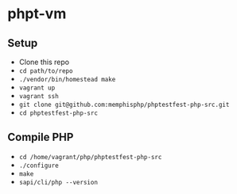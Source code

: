 # phpt-vm

## Setup

* Clone this repo
* `cd path/to/repo`
* `./vendor/bin/homestead make`
* `vagrant up`
* `vagrant ssh`
* `git clone git@github.com:memphisphp/phptestfest-php-src.git`
* `cd phptestfest-php-src`

## Compile PHP

* `cd /home/vagrant/php/phptestfest-php-src`
* `./configure`
* `make`
* `sapi/cli/php --version`